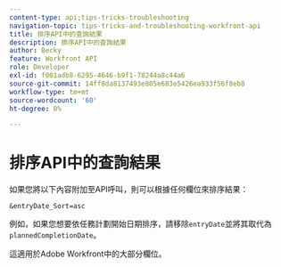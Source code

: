 ```yaml
---
content-type: api;tips-tricks-troubleshooting
navigation-topic: tips-tricks-and-troubleshooting-workfront-api
title: 排序API中的查詢結果
description: 排序API中的查詢結果
author: Becky
feature: Workfront API
role: Developer
exl-id: f001adb8-6295-4646-b9f1-78244a8c44a6
source-git-commit: 14ff8da8137493e805e683e5426ea933f56f8eb8
workflow-type: tm+mt
source-wordcount: '60'
ht-degree: 0%

---
```



# 排序API中的查詢結果

如果您將以下內容附加至API呼叫，則可以根據任何欄位來排序結果：

```
&entryDate_Sort=asc
```

例如，如果您想要依任務計劃開始日期排序，請移除`entryDate`並將其取代為`plannedCompletionDate`。

這適用於Adobe Workfront中的大部分欄位。

